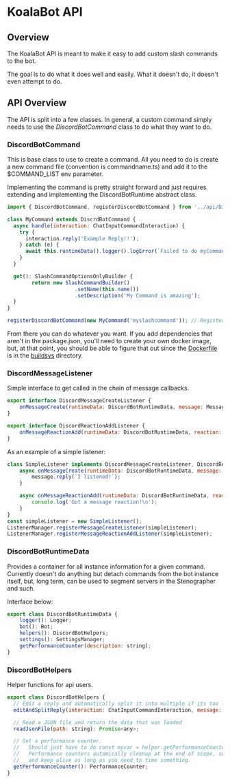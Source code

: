 # KoalaBot API
## Overview
The KoalaBot API is meant to make it easy to add custom slash commands to the bot.

The goal is to do what it does well and easily.  What it doesn't do, it doesn't even attempt to do.

## API Overview
The API is split into a few classes.  In general, a custom command simply needs to use the _DiscordBotCommand_ class to do what they want to do.

### DiscordBotCommand
This is base class to use to create a command.  All you need to do is create a new command file (convention is commandname.ts) and add it to the $COMMAND_LIST env parameter.

Implementing the command is pretty straight forward and just requires extending and implementing the DiscordBotRuntime abstract class.

```javascript
import { DiscordBotCommand, registerDiscordBotCommand } from '../api/DiscordBotCommand.js'

class MyCommand extends DiscrdBotCommand {
  async handle(interaction: ChatInputCommandInteraction) {
    try {
      interaction.reply('Example Reply!!');
    } catch (e) {
      await this.runtimeData().logger().logError(`Failed to do myCommand, got error: ${e}`, interaction, true);
    }
  }

  get(): SlashCommandOptionsOnlyBuilder {
        return new SlashCommandBuilder()
                      .setName(this.name())
                      .setDescription('My Command is amazing');
  }
}

registerDiscordBotCommand(new MyCommand('myslashcommand')); // Register for processing
```

From there you can do whatever you want.  If you add dependencies that aren't in the package.json, you'll need to create your own docker image, but, at that point, you should be able to figure that out since the [Dockerfile](../../buildsys/docker/Dockerfile) is in the [buildsys](../../buildsys) directory.

### DiscordMessageListener
Simple interface to get called in the chain of message callbacks.

```javascript
export interface DiscordMessageCreateListener {
    onMessageCreate(runtimeData: DiscordBotRuntimeData, message: Message): Promise<void>;
}

export interface DiscordReactionAddListener {
    onMessageReactionAdd(runtimeData: DiscordBotRuntimeData, reaction: MessageReaction | PartialMessageReaction, user: User | PartialUser): Promise<void>;
}
```

As an example of a simple listener:
```javascript
class SimpleListener implements DiscordMessageCreateListener, DiscordReactionAddListener {
    async onMessageCreate(runtimeData: DiscordBotRuntimeData, message: Message) {
        message.reply(`I listened!`);
    }

    async onMessageReactionAdd(runtimeData: DiscordBotRuntimeData, reaction: MessageReaction | PartialMessageReaction, user: User | PartialUser): {
        console.log('Got a message reaction!\n');
    }
}
const simpleListener = new SimpleListener();
ListenerManager.registerMessageCreateListener(simpleListener);
ListenerManager.registerMessageReactionAddListener(simpleListener);
```

### DiscordBotRuntimeData
Provides a container for all instance information for a given command.  Currently doesn't do anything but detach commands from the bot instance itself, but, long term, can be used to segment servers in the Stenographer and such.

Interface below:
```javascript
export class DiscordBotRuntimeData {
    logger(): Logger;
    bot(): Bot; 
    helpers(): DiscordBotHelpers;
    settings(): SettingsManager;
    getPerformanceCounter(description: string);
}
```

### DiscordBotHelpers
Helper functions for api users.

```javascript
export class DiscordBotHelpers {
  // Edit a reply and automatically split it into multiple if its too long
  editAndSplitReply(interaction: ChatInputCommandInteraction, message: string): Promise<void>;

  // Read a JSON file and return the data that was loaded
  readJsonFile(path: string): Promise<any>;

  // Get a performance counter.
  //   Should just have to do const myvar = helper.getPerformanceCounter(); to get counters.
  //   Performance counters automically cleanup at the end of scope, so store in a variable
  //   and keep alive as long as you need to time something.
  getPerformanceCounter(): PerformanceCounter;
}
```
